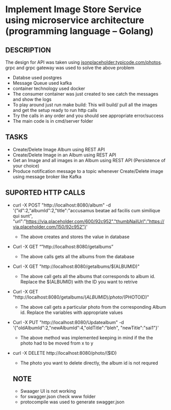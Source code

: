 # Implement Image Store Service using microservice architecture (programming language – Golang)

## DESCRIPTION
The design for API was taken using [jsonplaceholder.typicode.com/photos](jsonplaceholder.typicode.com/photos).
grpc and grpc gateway was used to solve the above problem
- Databse used postgres
- Message Queue used kafka
- container technology used docker
- The consumer container was just created to see catch the messages and show the logs
- To play around just run make build: This will build/ pull all the images and get the setup ready to run http calls
- Try the calls in any order and you should see appropriate error/success
- The main code is in cmd/server folder

## TASKS
- Create/Delete Image Album using REST API
- Create/Delete Image in an Album using REST API
- Get an Image and all images in an Album using REST API (Persistence of your choice)
- Produce notification message to a topic whenever Create/Delete image using message broker like Kafka

## SUPORTED HTTP CALLS
- curl -X POST "http://localhost:8080/album" -d '{"id":2,"albumId":2,"title":"accusamus beatae ad facilis cum similique qui sunt",
"url":"https://via.placeholder.com/600/92c952","thumbNailUrl":"https://via.placeholder.com/150/92c952"}'
  - The above creates and stores the value in database

- Curl -X GET “”http://localhost:8080/getalbums”
  - The above calls gets all the albums from the database

- Curl -X GET "http://localhost:8080/getalbums/$(ALBUMID)"
  - The above call gets all the albums that corresponds to album id. Replace the $(ALBUMID) with the ID you want to retrive
  
- Curl -X GET "http://localhost:8080/getalbums/$(ALBUMID)/photo/$(PHOTOID)"
  - The above call gets a particular photo from the corresponding Album id. Replace the variables with appropriate values
     
- Curl -X PUT "http://localhost:8080/Updatealbum" -d '{"oldAlbumId":2,"newAlbumId":4,"oldTitle":"bleh", "newTitle":"sai1"}'
  - The above method was implemented keeping in mind if the the photo had to be moved from x to y
  
- curl -X DELETE http://localhost:8080/photo/($ID)
  - The photo you want to delete directly, the album id is not requred
  
  ## NOTE
  - Swaager UI is not working
  - for swagger.json check www folder
  - protocompile was used to generate swagger.json
